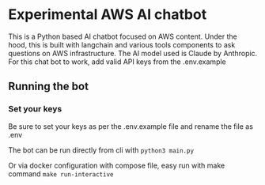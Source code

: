 # Experimental AWS AI chatbot
This is a Python based AI chatbot focused on AWS content. Under the hood, this is built with langchain and various tools components to ask questions on AWS infrastructure. The AI model used is Claude by Anthropic. For this chat bot to work, add valid API keys from the .env.example

## Running the bot

### Set your keys
Be sure to set your keys as per the .env.example file and rename the file as .env

The bot can be run directly from cli with 
```python3 main.py```

Or via docker configuration with compose file, easy run with make command
```make run-interactive```


